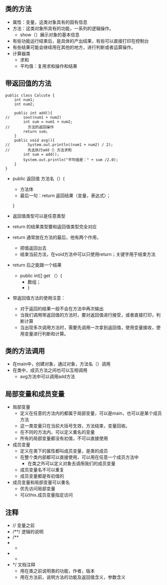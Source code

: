 ## 类的方法

+ 属性：变量，这类对象具有的固有信息
+ 方法：这类对象所具有的功能，一系列的逻辑操作。
  + show（）展示对象的基本信息
+ 有些功能运行结束后，是具体的产出结果，有些可以直接打印在控制台
+ 有些结果可能会继续用在其他的地方，进行判断或者运算操作。
+ 计算器类
  + 求和
  + 平均值：复用求和操作和结果

## 带返回值的方法

```
public class Calcute {
    int num1;
    int num2;

    public int add(){
//      sout(num1 + num2)
        int sum = num1 + num2;
//        方法的返回操作
        return sum;
    }
    public void avg(){
//        System.out.println((num1 + num2) / 2);
//        先去执行add（）方法求和
        int sum = add();
        System.out.println("平均值是：" + sum /2.0);
    }
}

```

+ public 返回值  方法名（）{

  + 方法体
  + 最后一句：return 返回结果（变量，表达式）；

  }

+ 返回值类型可以是任意类型

+ return 的结果类型要和返回值类型完全对应

+ return 通常放在方法的最后，他有两个作用，

  + 把值返回出去
  + 结束当前方法，在void方法中可以只使用return；关键字用于结束方法

+ return 后之能跟一个结果

  + public int[] get （）{
    + 数组；
    + }

+ 带返回值方法的使用注意：

  + 对于返回的结果一般不会在方法中再次输出
  + 当我们调用带返回值的方法时，要对返回值进行接受，或者直接打印，判断计算
  + 当出现多次调用方法时，需要先调用一次拿到返回值，使用变量接收，使用变量进行判断和计算。

## 类的方法调用

+ 在main中，创建对象，通过对象，方法名（）调用
+ 在类中，成员方法之间也可以互相调用
  + avg方法中可以调用add方法

## 局部变量和成员变量

+ 局部变量
  + 定义在任意的方法内的都属于局部变量，可以是main，也可以是某个成员方法
  + 这一类变量只在当前大括号生效，方法结束，变量回收。
  + 在不同的方法内，可以定义重名的变量
  + 所有的局部变量都没有初值，不可以直接使用
+ 成员变量
  + 定义在类下的属性都叫成员变量，是类的成员
  + 在整个类内部都可以直接使用，可以用在任意一个成员方法中
    + 在类之外可以定义对象去调用我们的成员变量
  + 成员变量名不可以重复
  + 成员变量都是有初值的
+ 成员变量和局部变量可以重名
  + 优先访问局部变量
  + 可以this.成员变量指定访问

## 注释

+ // 变量之前
+ /**/ 逻辑的说明
+ /**
+ *
+ *
+ */ 文档注释
  + 用在类之前说明类的功能，作者，版本
  + 用在方法前，说明方法的功能及返回值含义，参数含义

